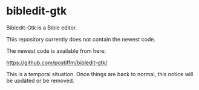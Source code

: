 bibledit-gtk
========
Bibledit-Gtk is a Bible editor.

This repository currently does not contain the newest code.

The newest code is available from here: 

https://github.com/postiffm/bibledit-gtk/

This is a temporal situation. Once things are back to normal, this notice will be updated or be removed.
